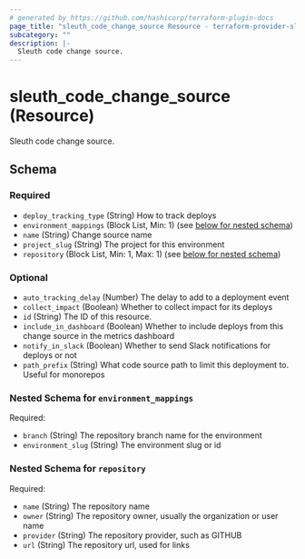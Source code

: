 ```yaml
---
# generated by https://github.com/hashicorp/terraform-plugin-docs
page_title: "sleuth_code_change_source Resource - terraform-provider-sleuth"
subcategory: ""
description: |-
  Sleuth code change source.
---
```


# sleuth_code_change_source (Resource)

Sleuth code change source.



<!-- schema generated by tfplugindocs -->
## Schema

### Required

- `deploy_tracking_type` (String) How to track deploys
- `environment_mappings` (Block List, Min: 1) (see [below for nested schema](#nestedblock--environment_mappings))
- `name` (String) Change source name
- `project_slug` (String) The project for this environment
- `repository` (Block List, Min: 1, Max: 1) (see [below for nested schema](#nestedblock--repository))

### Optional

- `auto_tracking_delay` (Number) The delay to add to a deployment event
- `collect_impact` (Boolean) Whether to collect impact for its deploys
- `id` (String) The ID of this resource.
- `include_in_dashboard` (Boolean) Whether to include deploys from this change source in the metrics dashboard
- `notify_in_slack` (Boolean) Whether to send Slack notifications for deploys or not
- `path_prefix` (String) What code source path to limit this deployment to. Useful for monorepos

<a id="nestedblock--environment_mappings"></a>
### Nested Schema for `environment_mappings`

Required:

- `branch` (String) The repository branch name for the environment
- `environment_slug` (String) The environment slug or id


<a id="nestedblock--repository"></a>
### Nested Schema for `repository`

Required:

- `name` (String) The repository name
- `owner` (String) The repository owner, usually the organization or user name
- `provider` (String) The repository provider, such as GITHUB
- `url` (String) The repository url, used for links



